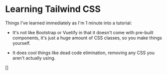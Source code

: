 # Learning Tailwind CSS

Things I've learned immediately as I'm 1 minute into a tutorial:

- It's not like Bootstrap or Vuetify in that it doesn't come with pre-built components, it's just a huge amount of CSS classes, so you make things yourself.

- It does cool things like dead code elimination, removing any CSS you aren't actually using.

[]
